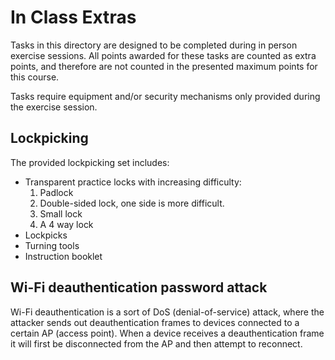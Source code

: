 # **In Class Extras**

Tasks in this directory are designed to be completed during in person exercise sessions. All points awarded for these tasks are counted as extra points, and therefore are not counted in the presented maximum points for this course. 

Tasks require equipment and/or security mechanisms only provided during the exercise session.

## Lockpicking

The provided lockpicking set includes:
* Transparent practice locks with increasing difficulty:
    1. Padlock
    2. Double-sided lock, one side is more difficult.
    3. Small lock
    4. A 4 way lock
* Lockpicks
* Turning tools
* Instruction booklet



## Wi-Fi deauthentication password attack

Wi-Fi deauthentication is a sort of DoS (denial-of-service) attack, where the attacker sends out deauthentication frames to devices connected to a certain AP (access point). When a device receives a deauthentication frame it will first be disconnected from the AP and then attempt to reconnect.
